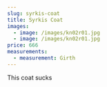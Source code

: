 ```yaml
---
slug: syrkis-coat
title: Syrkis Coat
images:
  - image: /images/kn02r01.jpg
  - image: /images/kn02r01.jpg
price: 666
measurements:
  - measurement: Girth
---
```

T﻿his coat sucks